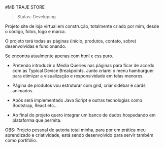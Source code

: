 #MB TRAJE STORE

> Status: Developing

Projeto site de loja virtual em construção, totalmente criado por mim, desde o código, fotos, logo e marca.

O projeto terá todas as páginas (início, produtos, contato, sobre) desenvolvidas e funcionando.

Se encontra atualmente apenas com html e css puro.

- Pretendo introduzir o Media Queries nas páginas para ficar de acordo com as Typical Device Breakpoints. Junto criarei o menu hamburguer para otimizar a visualização e responsividade em telas menores.

- Página de produtos vou estruturar com grid, criar sidebar e cards animados.

- Após será implementado Java Script e outras tecnologias como Bootstrap, React etc...

- Ao final do projeto quero integrar um banco de dados hospedando em plataforma que permita.

OBS: Projeto pessoal de autoria total minha, para por em prática meu aprendizado e criatividade, está sendo desenvolvido para servir também como portifólio.




